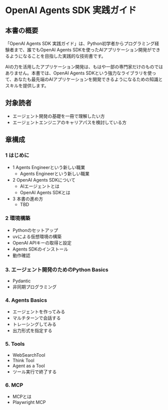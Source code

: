 # OpenAI Agents SDK 実践ガイド

## 本書の概要

「OpenAI Agents SDK 実践ガイド」は、Python初学者からプログラミング経験者まで、誰でもOpenAI Agents SDKを使ったAIアプリケーション開発ができるようになることを目指した実践的な技術書です。

AIの力を活用したアプリケーション開発は、もはや一部の専門家だけのものではありません。本書では、OpenAI Agents SDKという強力なライブラリを使って、あなたも最先端のAIアプリケーションを開発できるようになるための知識とスキルを提供します。

## 対象読者

- エージェント開発の基礎を一冊で理解したい方
- エージェントエンジニアのキャリアパスを検討している方

## 章構成

### 1 はじめに
- 1 Agents Engineerという新しい職業
  - Agents Engineerという新しい職業
- 2 OpenAI Agents SDKについて
  - AIエージェントとは
  - OpenAI Agents SDKとは
- 3 本書の進め方
  - TBD

### 2 環境構築
- Pythonのセットアップ
- uvによる仮想環境の構築
- OpenAI APIキーの取得と設定
- Agents SDKのインストール
- 動作確認

### 3. エージェント開発のためのPython Basics
- Pydantic
- 非同期プログラミング

### 4. Agents Basics
- エージェントを作ってみる
- マルチターンで会話する
- トレーシングしてみる
- 出力形式を指定する

### 5. Tools
- WebSearchTool
- Think Tool
- Agent as a Tool
- ツール実行で終了する


### 6. MCP
- MCPとは
- Playwright MCP
